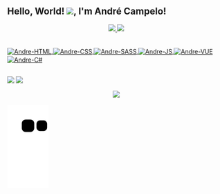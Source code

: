 
## Hello, World! <img src="https://raw.githubusercontent.com/MartinHeinz/MartinHeinz/master/wave.gif" width="30px">, I'm André Campelo!

<div align="center">
  <a href="https://github.com/AndreCampeloR">
  <img height="160em"  src="https://github-readme-stats.vercel.app/api?username=AndreCampeloR&show_icons=true&theme=panda&include_all_commits=true&count_private=true"/>
  <img height="160em"  src="https://github-readme-stats.vercel.app/api/top-langs/?username=AndreCampeloR&layout=compact&langs_count=7&theme=panda"/>
</div>
</br>
<div style="display: inline_block"><br>

<img align="center" alt="Andre-HTML" height="30" width="40" src="https://cdn.jsdelivr.net/gh/devicons/devicon/icons/html5/html5-original.svg" />
<img align="center" alt="Andre-CSS" height="30" width="40" src="https://cdn.jsdelivr.net/gh/devicons/devicon/icons/css3/css3-original.svg" />
<img align="center" alt="Andre-SASS" height="30" width="40" src="https://cdn.jsdelivr.net/gh/devicons/devicon/icons/sass/sass-original.svg" />
<img align="center" alt="Andre-JS" height="30" width="40" src="https://cdn.jsdelivr.net/gh/devicons/devicon/icons/javascript/javascript-original.svg" />
<img align="center" alt="Andre-VUE" height="30" width="40" src="https://cdn.jsdelivr.net/gh/devicons/devicon/icons/vuejs/vuejs-original.svg" />
<img align="center" alt="Andre-C#" height="30" width="40" src="https://cdn.jsdelivr.net/gh/devicons/devicon/icons/csharp/csharp-original.svg" />
</div>

 ##
 
<div> 
<a href="https://www.linkedin.com/in/andr%C3%A9-luiz-campelo-710701209/" target="_blank"><img src="https://img.shields.io/badge/-LinkedIn-%230077B5?style=for-the-badge&logo=linkedin&logoColor=white" target="_blank"></a> 
<a href = "mailto:decocampeloreis@gmail.com"><img src="https://img.shields.io/badge/-Gmail-%23333?style=for-the-badge&logo=gmail&logoColor=white" target="_blank"></a>
<p align="center">   <img alingn="center" src="https://profile-counter.glitch.me/AndreCampeloR/count.svg" /></p>


![snake gif](https://github.com/AndreCampeloR/AndreCampeloR/blob/output/github-contribution-grid-snake.svg)
